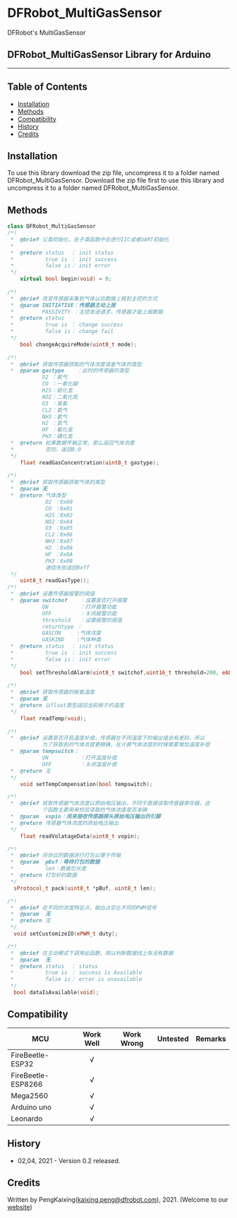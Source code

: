 # DFRobot_MultiGasSensor
DFRobot's MultiGasSensor

## DFRobot_MultiGasSensor Library for Arduino
---------------------------------------------------------



## Table of Contents

* [Installation](#installation)
* [Methods](#methods)
* [Compatibility](#compatibility)
* [History](#history)
* [Credits](#credits)

<snippet>
<content>

## Installation

To use this library download the zip file, uncompress it to a folder named DFRobot_MultiGasSensor.
Download the zip file first to use this library and uncompress it to a folder named DFRobot_MultiGasSensor.

## Methods

```C++
class DFRobot_MultiGasSensor
/*!
 *  @brief 父类初始化，在子类函数中会进行IIC或者UART初始化
 *
 *  @return status  ： init status
 *          true is ： init success
 *          false is： init error
 */
    virtual bool begin(void) = 0;
  
/*!
 *  @brief 改变传感器采集到气体以后数据上报到主控的方式
 *  @param INITIATIVE：传感器主动上报
 *         PASSIVITY ：主控发送请求，传感器才能上报数据
 *  @return status
 *          true is ： change success
 *          false is： change fail
 */
    bool changeAcquireMode(uint8_t mode);
  
/*!
 *  @brief 获取传感器获取的气体浓度或者气体的类型
 *  @param gastype    ：此时的传感器的类型
           O2 ：氧气
           CO ：一氧化碳
           H2S：硫化氢
           NO2：二氧化氮
           O3 ：臭氧
           CL2：氯气
           NH3：氨气
           H2 ：氢气
           HF ：氟化氢
           PH3：磷化氢
 *  @return 如果数据传输正常，那么返回气体浓度
 *          否则，返回0.0
 */
    float readGasConcentration(uint8_t gastype);
  
/*!
 *  @brief 获取传感器获取气体的类型
 *  @param 无
 *  @return 气体类型
            O2 ：0x00 
            CO ：0x01
            H2S：0x02
            NO2：0x04
            O3 ：0x05
            CL2：0x06
            NH3：0x07
            H2 ：0x08
            HF ：0x0A
            PH3：0x0B
            通信失败返回0xff
 */
    uint8_t readGasType();
/*!
 *  @brief 设置传感器报警的阈值
 *  @param switchof    ：设置是否打开报警
           ON          ：打开报警功能
           OFF         ：关闭报警功能
           threshold   ：设置报警的阈值
           returntype ：
           GASCON     :气体浓度
           GASKIND    :气体种类
 *  @return status  ： init status
 *          true is ： init success
 *          false is： init error
 */
    bool setThresholdAlarm(uint8_t switchof,uint16_t threshold=200, eALA_t alamethod);
  
/*!
 *  @brief 获取传感器的板载温度
 *  @param 无
 *  @return 以float类型返回当前板子的温度
 */
    float readTemp(void);
   
/*!
 *  @brief 设置是否开启温度补偿，传感器在不同温度下的输出值会有差别，所以
           为了获取到的气体浓度更精确，在计算气体浓度的时候需要增加温度补偿
 *  @param tempswitch：
           ON          ：打开温度补偿
           OFF         ：关闭温度补偿
 *  @return 无
 */
    void setTempCompensation(bool tempswitch);

/*!
 *  @brief 获取传感器气体浓度以原始电压输出，不同于直接读取传感器寄存器，这
           个函数主要用来检验读取的气体浓度是否准确
 *  @param  vopin：用来接收传感器探头原始电压输出的引脚
 *  @return 传感器气体浓度的原始电压输出
 */
    float readVolatageData(uint8_t vopin);

/*!
 *  @brief 将协议的数据进行打包以便于传输
 *  @param  pBuf：等待打包的数据
 *          len：数据包长度  
 *  @return 打包好的数据
 */
  sProtocol_t pack(uint8_t *pBuf, uint8_t len);

/*!
 *  @brief 在不同的浓度特征点，输出占空比不同的PWM信号
 *  @param  无
 *  @return 无
 */
  void setCustomizeIO(ePWM_t duty);

/*!
 *  @brief 在主动模式下调用此函数，用以判断数据线上有没有数据
 *  @param  无
 *  @return status  ： status
 *          true is ： success is Available
 *          false is： error is unavailable
 */
  bool dataIsAvailable(void);
```
## Compatibility

MCU                | Work Well | Work Wrong | Untested  | Remarks
------------------ | :----------: | :----------: | :---------: | -----
FireBeetle-ESP32  |      √       |             |            | 
FireBeetle-ESP8266|      √       |              |             | 
Mega2560  |      √       |             |            | 
Arduino uno |       √      |             |            | 
Leonardo  |      √       |              |             | 




## History

- 02,04, 2021 - Version 0.2 released.


## Credits

Written by PengKaixing(kaixing.peng@dfrobot.com), 2021. (Welcome to our [website](https://www.dfrobot.com/))